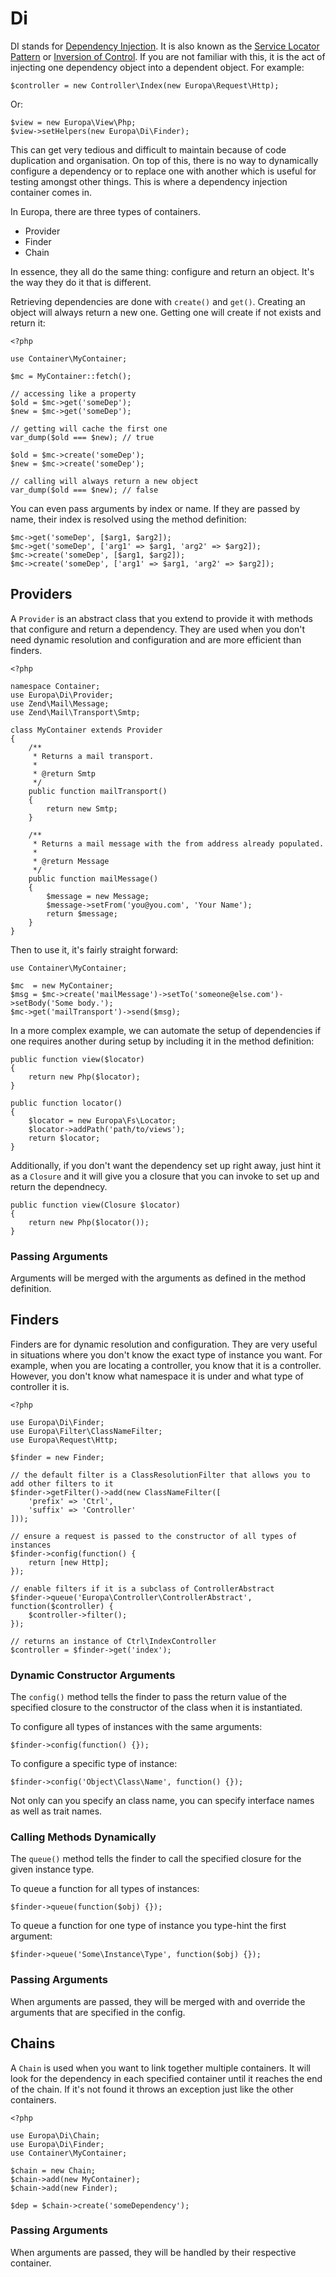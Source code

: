 Di
==

DI stands for [Dependency Injection](http://en.wikipedia.org/wiki/Dependency_injection). It is also known as the [Service Locator Pattern](http://en.wikipedia.org/wiki/Service_locator_pattern) or [Inversion of Control](http://en.wikipedia.org/wiki/Inversion_of_control). If you are not familiar with this, it is the act of injecting one dependency object into a dependent object. For example:

    $controller = new Controller\Index(new Europa\Request\Http);

Or:

    $view = new Europa\View\Php;
    $view->setHelpers(new Europa\Di\Finder);

This can get very tedious and difficult to maintain because of code duplication and organisation. On top of this, there is no way to dynamically configure a dependency or to replace one with another which is useful for testing amongst other things. This is where a dependency injection container comes in.

In Europa, there are three types of containers.

- Provider
- Finder
- Chain

In essence, they all do the same thing: configure and return an object. It's the way they do it that is different.

Retrieving dependencies are done with `create()` and `get()`. Creating an object will always return a new one. Getting one will create if not exists and return it:

    <?php
    
    use Container\MyContainer;
    
    $mc = MyContainer::fetch();
    
    // accessing like a property
    $old = $mc->get('someDep');
    $new = $mc->get('someDep');
    
    // getting will cache the first one
    var_dump($old === $new); // true
    
    $old = $mc->create('someDep');
    $new = $mc->create('someDep');
    
    // calling will always return a new object
    var_dump($old === $new); // false

You can even pass arguments by index or name. If they are passed by name, their index is resolved using the method definition:

    $mc->get('someDep', [$arg1, $arg2]);
    $mc->get('someDep', ['arg1' => $arg1, 'arg2' => $arg2]);
    $mc->create('someDep', [$arg1, $arg2]);
    $mc->create('someDep', ['arg1' => $arg1, 'arg2' => $arg2]);

Providers
---------

A `Provider` is an abstract class that you extend to provide it with methods that configure and return a dependency. They are used when you don't need dynamic resolution and configuration and are more efficient than finders.

    <?php
    
    namespace Container;
    use Europa\Di\Provider;
    use Zend\Mail\Message;
    use Zend\Mail\Transport\Smtp;
    
    class MyContainer extends Provider
    {
        /**
         * Returns a mail transport.
         * 
         * @return Smtp
         */
        public function mailTransport()
        {
            return new Smtp;
        }
        
        /**
         * Returns a mail message with the from address already populated.
         * 
         * @return Message
         */
        public function mailMessage()
        {
            $message = new Message;
            $message->setFrom('you@you.com', 'Your Name');
            return $message;
        }
    }

Then to use it, it's fairly straight forward:

    use Container\MyContainer;
    
    $mc  = new MyContainer;
    $msg = $mc->create('mailMessage')->setTo('someone@else.com')->setBody('Some body.');
    $mc->get('mailTransport')->send($msg);

In a more complex example, we can automate the setup of dependencies if one requires another during setup by including it in the method definition:

    public function view($locator)
    {
        return new Php($locator);
    }
    
    public function locator()
    {
        $locator = new Europa\Fs\Locator;
        $locator->addPath('path/to/views');
        return $locator;
    }

Additionally, if you don't want the dependency set up right away, just hint it as a `Closure` and it will give you a closure that you can invoke to set up and return the dependnecy.

    public function view(Closure $locator)
    {
        return new Php($locator());
    }

### Passing Arguments

Arguments will be merged with the arguments as defined in the method definition.

Finders
-------

Finders are for dynamic resolution and configuration. They are very useful in situations where you don't know the exact type of instance you want. For example, when you are locating a controller, you know that it is a controller. However, you don't know what namespace it is under and what type of controller it is.

    <?php

    use Europa\Di\Finder;
    use Europa\Filter\ClassNameFilter;
    use Europa\Request\Http;
    
    $finder = new Finder;
    
    // the default filter is a ClassResolutionFilter that allows you to add other filters to it
    $finder->getFilter()->add(new ClassNameFilter([
        'prefix' => 'Ctrl',
        'suffix' => 'Controller'
    ]));
    
    // ensure a request is passed to the constructor of all types of instances
    $finder->config(function() {
        return [new Http];
    });
    
    // enable filters if it is a subclass of ControllerAbstract
    $finder->queue('Europa\Controller\ControllerAbstract', function($controller) {
        $controller->filter();
    });
    
    // returns an instance of Ctrl\IndexController
    $controller = $finder->get('index');

### Dynamic Constructor Arguments

The `config()` method tells the finder to pass the return value of the specified closure to the constructor of the class when it is instantiated.

To configure all types of instances with the same arguments:

    $finder->config(function() {});

To configure a specific type of instance:

    $finder->config('Object\Class\Name', function() {});

Not only can you specify an class name, you can specify interface names as well as trait names.

### Calling Methods Dynamically

The `queue()` method tells the finder to call the specified closure for the given instance type.

To queue a function for all types of instances:

    $finder->queue(function($obj) {});

To queue a function for one type of instance you type-hint the first argument:

    $finder->queue('Some\Instance\Type', function($obj) {});

### Passing Arguments

When arguments are passed, they will be merged with and override the arguments that are specified in the config.

Chains
------

A `Chain` is used when you want to link together multiple containers. It will look for the dependency in each specified container until it reaches the end of the chain. If it's not found it throws an exception just like the other containers.

    <?php
    
    use Europa\Di\Chain;
    use Europa\Di\Finder;
    use Container\MyContainer;
    
    $chain = new Chain;
    $chain->add(new MyContainer);
    $chain->add(new Finder);
    
    $dep = $chain->create('someDependency');

### Passing Arguments

When arguments are passed, they will be handled by their respective container.